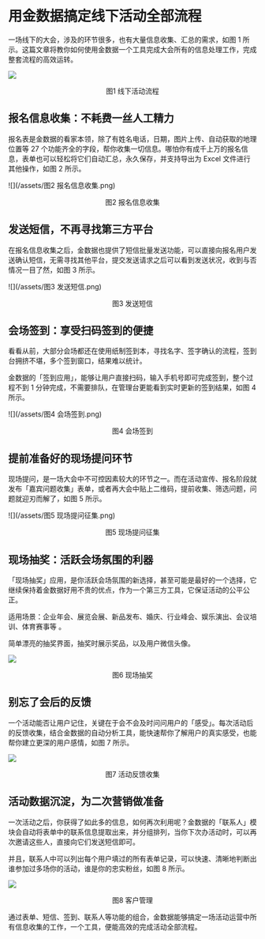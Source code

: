 # 用金数据搞定线下活动全部流程

一场线下的大会，涉及的环节很多，也有大量信息收集、汇总的需求，如图 1 所示。这篇文章将教你如何使用金数据一个工具完成大会所有的信息处理工作，完成整套流程的高效运转。

![](/assets/线下活动-流程.png)

<center>图1 线下活动流程</center>

## 报名信息收集：不耗费一丝人工精力

报名表是金数据的看家本领，除了有姓名电话，日期，图片上传、自动获取的地理位置等 27 个功能齐全的字段，帮你收集一切信息。哪怕你有成千上万的报名信息，表单也可以轻松将它们自动汇总，永久保存，并支持导出为 Excel 文件进行其他操作，如图 2 所示。

![](/assets/图2 报名信息收集.png)

<center>图2 报名信息收集</center>

## 发送短信，不再寻找第三方平台

在报名信息收集之后，金数据也提供了短信批量发送功能，可以直接向报名用户发送确认短信，无需寻找其他平台，提交发送请求之后可以看到发送状况，收到与否情况一目了然，如图 3 所示。

![](/assets/图3 发送短信.png)

<center>图3 发送短信</center>

## 会场签到：享受扫码签到的便捷

看看从前，大部分会场都还在使用纸制签到本，寻找名字、签字确认的流程，签到台拥挤不堪，多个签到窗口，结果难以统计。

金数据的「签到应用」，能够让用户直接扫码，输入手机号即可完成签到，整个过程不到 1 分钟完成，不需要排队，在管理台更能看到实时更新的签到结果，如图 4 所示。

![](/assets/图4 会场签到.png)

<center>图4 会场签到</center>

## 提前准备好的现场提问环节

现场提问，是一场大会中不可控因素较大的环节之一。而在活动宣传、报名阶段就发布「嘉宾问题收集」表单，或者再大会中贴上二维码，提前收集、筛选问题，问题就迎刃而解了，如图 5 所示。

![](/assets/图5 现场提问征集.png)

<center>图5 现场提问征集</center>

## 现场抽奖：活跃会场氛围的利器

「现场抽奖」应用，是你活跃会场氛围的新选择，甚至可能是最好的一个选择，它继续保持着金数据好用不贵的优点，作为一个第三方工具，它保证活动的公平公正。

适用场景：企业年会、展览会展、新品发布、婚庆、行业峰会、娱乐演出、会议培训、体育赛事等 。

简单漂亮的抽奖界面，抽奖时展示奖品，以及用户微信头像。

![](https://ws1.sinaimg.cn/large/c25e83dbgy1flxx5rpgxwj20hs0cqwfu.jpg)

<center>图6 现场抽奖</center>

## 别忘了会后的反馈

一个活动能否让用户记住，关键在于会不会及时问问用户的「感受」。每次活动后的反馈收集，结合金数据的自动分析工具，能快速帮你了解用户的真实感受，也能帮你建立更深的用户感情，如图 7 所示。

![](https://ws1.sinaimg.cn/large/c25e83dbgy1flxx9d137fj20rs0qeap0.jpg)

<center>图7 活动反馈收集</center>

## 活动数据沉淀，为二次营销做准备

一次活动之后，你获得了如此多的信息，如何再次利用呢？金数据的「联系人」模块会自动将表单中的联系信息提取出来，并分组排列，当你下次办活动时，可以再次邀请这些人，直接向它们发送短信即可。

并且，联系人中可以列出每个用户填过的所有表单记录，可以快速、清晰地判断出谁参加过多场你的活动，谁是你的忠实粉丝，如图 8 所示。

![](https://ws1.sinaimg.cn/large/c25e83dbgy1flxxa546z6j20qq0w041u.jpg)

<center>图8 客户管理</center>

通过表单、短信、签到、联系人等功能的组合，金数据能够搞定一场活动运营中所有信息收集的工作，一个工具，便能高效的完成活动全部流程。
